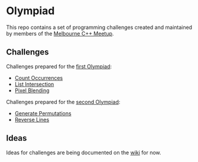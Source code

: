 # Olympiad

This repo contains a set of programming challenges created and maintained by members of the [Melbourne C++ Meetup](https://www.meetup.com/MelbourneCpp/).

## Challenges

Challenges prepared for the [first Olympiad](https://www.meetup.com/MelbourneCpp/events/262495361/):

  * [Count Occurrences](./count-occurrences)
  * [List Intersection](./list-intersection)
  * [Pixel Blending](./pixel-blending)

Challenges prepared for the [second Olympiad](https://www.meetup.com/MelbourneCpp/events/266312038/):

  * [Generate Permutations](./generate-permutations)
  * [Reverse Lines](./reverse-lines)

## Ideas

Ideas for challenges are being documented on the [wiki] for now.

[wiki]: https://github.com/melbourne-cpp/olympiad/wiki
